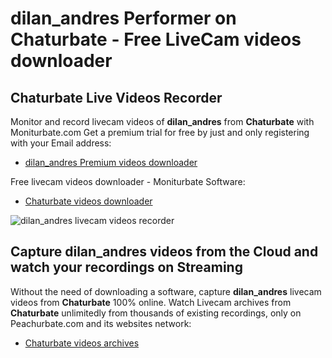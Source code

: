 # dilan_andres Performer on Chaturbate - Free LiveCam videos downloader

## Chaturbate Live Videos Recorder

Monitor and record livecam videos of **dilan_andres** from **Chaturbate** with Moniturbate.com
Get a premium trial for free by just and only registering with your Email address:
* [dilan_andres Premium videos downloader](https://moniturbate.com/request-demo-licence-key.html)

Free livecam videos downloader - Moniturbate Software:
* [Chaturbate videos downloader](https://moniturbate.com/moniturbate-download-software.html)

![dilan_andres livecam videos recorder](https://peachurnet.com/templates/moniturbate-software.png)


## Capture dilan_andres videos from the Cloud and watch your recordings on Streaming

Without the need of downloading a software, capture **dilan_andres** livecam videos from **Chaturbate** 100% online.
Watch Livecam archives from **Chaturbate** unlimitedly from thousands of existing recordings, only on Peachurbate.com and its websites network:
* [Chaturbate videos archives](https://peachurnet.com/)